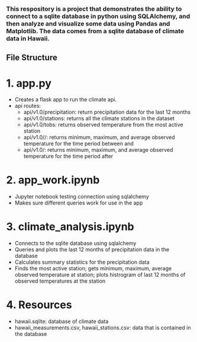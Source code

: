 ### This respository is a project that demonstrates the ability to connect to a sqlite database in python using SQLAlchemy, and then analyze and visualize some data using Pandas and Matplotlib. The data comes from a sqlite database of climate data in Hawaii.

## File Structure
# 1. app.py
 * Creates a flask app to run the climate api.
 * api routes:
    - api/v1.0/precipitation: return precipitation data for the last 12 months
    - api/v1.0/stations: returns all the climate stations in the dataset
    - api/v1.0/tobs: returns observed temperature from the most active station
    - api/v1.0/<start>/<end>: returns minimum, maximum, and average observed temperature for the time period between <start> and <end>
    - api/v1.0/<start>: returns minimum, maximum, and average observed temperature for the time period after <start>
# 2. app_work.ipynb
 * Jupyter notebook testing connection using sqlalchemy
 * Makes sure different queries work for use in the app
# 3. climate_analysis.ipynb
 * Connects to the sqlite database using sqlalchemy
 * Queries and plots the last 12 months of precipitation data in the database
 * Calculates summary statistics for the precipitation data
 * Finds the most active station; gets minimum, maximum, average observed temperature at station; plots histrogram of last 12 months of observed temperatures at the station
# 4. Resources
 * hawaii.sqlite: database of climate data
 * hawaii_measurements.csv, hawaii_stations.csv: data that is contained in the database
